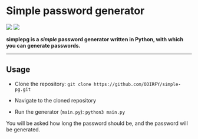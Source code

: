 # Simple password generator
![](https://img.shields.io/badge/Version-1.4.1-78c675?style=flat&logo=github) ![](https://img.shields.io/github/repo-size/ODIRFY/simplepg)


**simplepg is a *simple* password generator written in Python, with which you can generate passwords.**

---
## Usage

- Clone the repository:
```git clone https://github.com/ODIRFY/simple-pg.git```

- Navigate to the cloned repository

- Run the generator (`main.py`):
```python3 main.py```

You will be asked how long the password should be, and the password will be generated.
